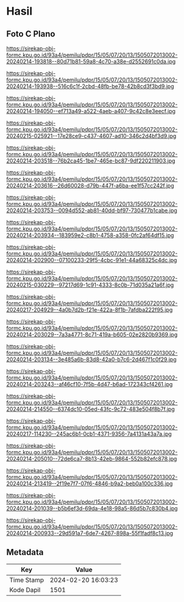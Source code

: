 # Hasil

## Foto C Plano

https://sirekap-obj-formc.kpu.go.id/93a4/pemilu/pdpr/15/05/07/20/13/1505072013002-20240214-193818--80d71b81-59a8-4c70-a38e-d2552691c0da.jpg

https://sirekap-obj-formc.kpu.go.id/93a4/pemilu/pdpr/15/05/07/20/13/1505072013002-20240214-193938--516c6c1f-2cbd-48fb-be78-42b8cd3f3bd9.jpg

https://sirekap-obj-formc.kpu.go.id/93a4/pemilu/pdpr/15/05/07/20/13/1505072013002-20240214-194050--ef713a49-a522-4aeb-a407-9c42c8e3eecf.jpg

https://sirekap-obj-formc.kpu.go.id/93a4/pemilu/pdpr/15/05/07/20/13/1505072013002-20240215-025921--17e28ce9-c437-4607-ad10-346c2d4bf3d9.jpg

https://sirekap-obj-formc.kpu.go.id/93a4/pemilu/pdpr/15/05/07/20/13/1505072013002-20240214-203518--76b2ca45-1be7-465e-bc87-9df220211903.jpg

https://sirekap-obj-formc.kpu.go.id/93a4/pemilu/pdpr/15/05/07/20/13/1505072013002-20240214-203616--26d60028-d79b-447f-a6ba-ee1f57cc242f.jpg

https://sirekap-obj-formc.kpu.go.id/93a4/pemilu/pdpr/15/05/07/20/13/1505072013002-20240214-203753--0094d552-ab81-40dd-bf97-730477b1cabe.jpg

https://sirekap-obj-formc.kpu.go.id/93a4/pemilu/pdpr/15/05/07/20/13/1505072013002-20240214-203934--183959e2-c8b1-4758-a358-0fc2af64df15.jpg

https://sirekap-obj-formc.kpu.go.id/93a4/pemilu/pdpr/15/05/07/20/13/1505072013002-20240214-202900--07100233-29f5-4cbc-91e1-44a68325c4dc.jpg

https://sirekap-obj-formc.kpu.go.id/93a4/pemilu/pdpr/15/05/07/20/13/1505072013002-20240215-030229--97217d69-1c91-4333-8c0b-71d035a21a6f.jpg

https://sirekap-obj-formc.kpu.go.id/93a4/pemilu/pdpr/15/05/07/20/13/1505072013002-20240217-204929--4a0b7d2b-f21e-422a-8f1b-7afdba222f95.jpg

https://sirekap-obj-formc.kpu.go.id/93a4/pemilu/pdpr/15/05/07/20/13/1505072013002-20240214-203029--7a3a4771-8c71-419a-b605-02e2820b9369.jpg

https://sirekap-obj-formc.kpu.go.id/93a4/pemilu/pdpr/15/05/07/20/13/1505072013002-20240214-203134--3e485a6b-83d8-42a0-b7c6-2d467f1c0f29.jpg

https://sirekap-obj-formc.kpu.go.id/93a4/pemilu/pdpr/15/05/07/20/13/1505072013002-20240214-203243--af46cf10-7f5b-4d47-b6ad-172343cf4261.jpg

https://sirekap-obj-formc.kpu.go.id/93a4/pemilu/pdpr/15/05/07/20/13/1505072013002-20240214-214550--6374dc10-05ed-43fc-9c72-483e504f8b7f.jpg

https://sirekap-obj-formc.kpu.go.id/93a4/pemilu/pdpr/15/05/07/20/13/1505072013002-20240217-114230--245ac6b1-0cb1-4371-9356-7a4131a43a7a.jpg

https://sirekap-obj-formc.kpu.go.id/93a4/pemilu/pdpr/15/05/07/20/13/1505072013002-20240214-205010--72de6ca7-8b13-42eb-9864-552b82efc878.jpg

https://sirekap-obj-formc.kpu.go.id/93a4/pemilu/pdpr/15/05/07/20/13/1505072013002-20240214-213419--2f19e7f7-07f6-4846-b9a2-beb0a100c336.jpg

https://sirekap-obj-formc.kpu.go.id/93a4/pemilu/pdpr/15/05/07/20/13/1505072013002-20240214-201039--b5b6ef3d-69da-4e18-98a5-86d5b7c830b4.jpg

https://sirekap-obj-formc.kpu.go.id/93a4/pemilu/pdpr/15/05/07/20/13/1505072013002-20240214-200933--29d591a7-6de7-4267-898a-55f1fadf8c13.jpg


## Metadata

| Key        | Value               |
| ---------- | ------------------- |
| Time Stamp | 2024-02-20 16:03:23 |
| Kode Dapil | 1501                |



